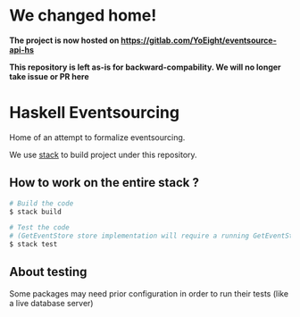 
# We changed home!

**The project is now hosted on https://gitlab.com/YoEight/eventsource-api-hs**

**This repository is left as-is for backward-compability. We will no longer take issue or PR here**

# Haskell Eventsourcing

Home of an attempt to formalize eventsourcing.

We use [stack][] to build project under this repository.

## How to work on the entire stack ?

```sh
# Build the code
$ stack build

# Test the code
# (GetEventStore store implementation will require a running GetEventStore server on 1113 port)
$ stack test
```

## About testing

Some packages may need prior configuration in order to run their tests (like a live database server)

[stack]: http://www.haskellstack.com
